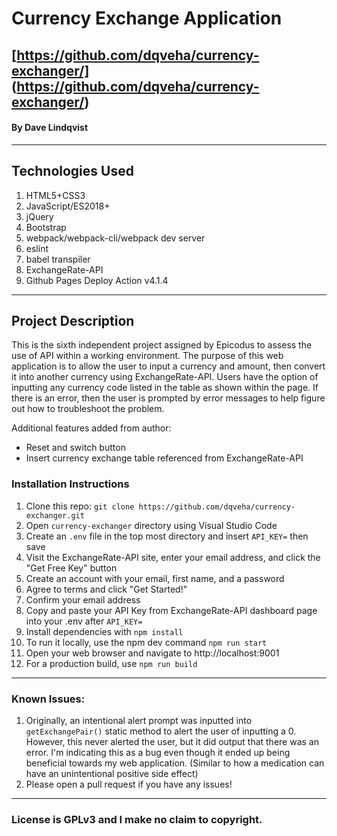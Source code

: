 # Currency Exchange Application

## [https://github.com/dqveha/currency-exchanger/] (https://github.com/dqveha/currency-exchanger/)

#### By Dave Lindqvist

---

## Technologies Used

1. HTML5+CSS3
2. JavaScript/ES2018+
3. jQuery
4. Bootstrap
5. webpack/webpack-cli/webpack dev server
6. eslint
7. babel transpiler
8. ExchangeRate-API
9. Github Pages Deploy Action v4.1.4

---

## Project Description

This is the sixth independent project assigned by Epicodus to assess the use of API within a working environment. The purpose of this web application is to allow the user to input a currency and amount, then convert it into another currency using ExchangeRate-API. Users have the option of inputting any currency code listed in the table as shown within the page. If there is an error, then the user is prompted by error messages to help figure out how to troubleshoot the problem.

Additional features added from author:

- Reset and switch button
- Insert currency exchange table referenced from ExchangeRate-API

### Installation Instructions

1. Clone this repo: `git clone https://github.com/dqveha/currency-exchanger.git`
2. Open `currency-exchanger` directory using Visual Studio Code
3. Create an `.env` file in the top most directory and insert `API_KEY=` then save
4. Visit the ExchangeRate-API site, enter your email address, and click the "Get Free Key" button
5. Create an account with your email, first name, and a password
6. Agree to terms and click "Get Started!"
7. Confirm your email address
8. Copy and paste your API Key from ExchangeRate-API dashboard page into your .env after `API_KEY=`
9. Install dependencies with `npm install`
10. To run it locally, use the npm dev command `npm run start`
11. Open your web browser and navigate to http://localhost:9001
12. For a production build, use `npm run build`

---

### Known Issues:

1. Originally, an intentional alert prompt was inputted into `getExchangePair()` static method to alert the user of inputting a 0. However, this never alerted the user, but it did output that there was an error. I'm indicating this as a bug even though it ended up being beneficial towards my web application. (Similar to how a medication can have an unintentional positive side effect)
2. Please open a pull request if you have any issues!

---

### License is GPLv3 and I make no claim to copyright.
